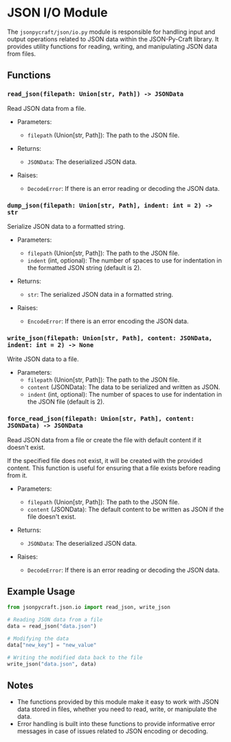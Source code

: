 # JSON I/O Module

The `jsonpycraft/json/io.py` module is responsible for handling input and output operations related to JSON data within the JSON-Py-Craft library. It provides utility functions for reading, writing, and manipulating JSON data from files.

## Functions

### `read_json(filepath: Union[str, Path]) -> JSONData`

Read JSON data from a file.

- Parameters:
  - `filepath` (Union[str, Path]): The path to the JSON file.

- Returns:
  - `JSONData`: The deserialized JSON data.

- Raises:
  - `DecodeError`: If there is an error reading or decoding the JSON data.

### `dump_json(filepath: Union[str, Path], indent: int = 2) -> str`

Serialize JSON data to a formatted string.

- Parameters:
  - `filepath` (Union[str, Path]): The path to the JSON file.
  - `indent` (int, optional): The number of spaces to use for indentation in the formatted JSON string (default is 2).

- Returns:
  - `str`: The serialized JSON data in a formatted string.

- Raises:
  - `EncodeError`: If there is an error encoding the JSON data.

### `write_json(filepath: Union[str, Path], content: JSONData, indent: int = 2) -> None`

Write JSON data to a file.

- Parameters:
  - `filepath` (Union[str, Path]): The path to the JSON file.
  - `content` (JSONData): The data to be serialized and written as JSON.
  - `indent` (int, optional): The number of spaces to use for indentation in the JSON file (default is 2).

### `force_read_json(filepath: Union[str, Path], content: JSONData) -> JSONData`

Read JSON data from a file or create the file with default content if it doesn't exist.

If the specified file does not exist, it will be created with the provided content. This function is useful for ensuring that a file exists before reading from it.

- Parameters:
  - `filepath` (Union[str, Path]): The path to the JSON file.
  - `content` (JSONData): The default content to be written as JSON if the file doesn't exist.

- Returns:
  - `JSONData`: The deserialized JSON data.

- Raises:
  - `DecodeError`: If there is an error reading or decoding the JSON data.

## Example Usage

```python
from jsonpycraft.json.io import read_json, write_json

# Reading JSON data from a file
data = read_json("data.json")

# Modifying the data
data["new_key"] = "new_value"

# Writing the modified data back to the file
write_json("data.json", data)
```

## Notes

- The functions provided by this module make it easy to work with JSON data stored in files, whether you need to read, write, or manipulate the data.
- Error handling is built into these functions to provide informative error messages in case of issues related to JSON encoding or decoding.
